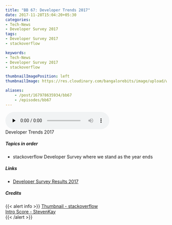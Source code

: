 ```yaml
---
title: "BB 67: Developer Trends 2017"
date: 2017-11-28T15:04:20+05:30
categories:
- Tech-News
- Developer Survey 2017
tags:
- Developer Survey 2017
- stackoverflow

keywords:
- Tech-News
- Developer Survey 2017
- stackoverflow

thumbnailImagePosition: left
thumbnailImage: https://res.cloudinary.com/bangalorebits/image/upload/w_600,h_600,c_fill,r_max/v1517410321/bb-episode-assets/bb67-thumbnail.png

aliases:
    - /post/167978635934/bb67
    - /episodes/bb67
---
```

<!-- <iframe frameborder='0' height='200px' scrolling='no' seamless src='https://embed.simplecast.com/1c8ec90f?color=f5f5f5' width='100%'></iframe> -->
<audio controls="controls" controls style="width: 325px;" preload="none" id="audio_player"><source  src='https://audio.simplecast.com/1c8ec90f.mp3' type="audio/mp3">  </audio><BR>
Developer Trends 2017
 <!--more-->

##### Topics in order
*   stackoverflow Developer Survey where we stand as the year ends

##### Links
*   [Developer Survey Results 2017](https://insights.stackoverflow.com/survey/2017)

##### Credits

{{< alert info  >}}
  [Thumbnail - stackoverflow](https://stackoverflow.com) <BR>
  [Intro Score - StevenKay](https://plus.google.com/+StevenKay_Detachment)<BR>
{{< /alert >}}
